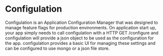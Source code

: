 Configulation
=====

Configulation is an Application Configuration Manager that was designed to manage feature flags for production environments.  On application start up, your app simply needs to call configulation with a HTTP GET /configure and configulation will provide a json object to be used as the configuration for the app.  configulation provides a basic UI for managing these settings and can be configured to use mongo or a json file store.
